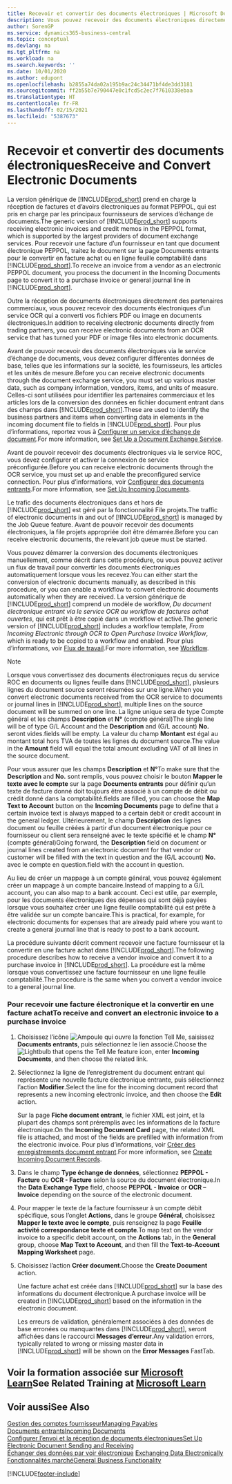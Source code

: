 ```yaml
---
title: Recevoir et convertir des documents électroniques | Microsoft Docs
description: Vous pouvez recevoir des documents électroniques directement des partenaires commerciaux ou d’un service OCR.
author: SorenGP
ms.service: dynamics365-business-central
ms.topic: conceptual
ms.devlang: na
ms.tgt_pltfrm: na
ms.workload: na
ms.search.keywords: ''
ms.date: 10/01/2020
ms.author: edupont
ms.openlocfilehash: b2855a74da02a195b9ac24c34471bf4de3dd3181
ms.sourcegitcommit: ff2b55b7e790447e0c1fcd5c2ec7f7610338ebaa
ms.translationtype: HT
ms.contentlocale: fr-FR
ms.lasthandoff: 02/15/2021
ms.locfileid: "5387673"
---
```

# <a name="receive-and-convert-electronic-documents"></a><span data-ttu-id="0d775-103">Recevoir et convertir des documents électroniques</span><span class="sxs-lookup"><span data-stu-id="0d775-103">Receive and Convert Electronic Documents</span></span>
<span data-ttu-id="0d775-104">La version générique de [!INCLUDE[prod_short](includes/prod_short.md)] prend en charge la réception de factures et d’avoirs électroniques au format PEPPOL, qui est pris en charge par les principaux fournisseurs de services d’échange de documents.</span><span class="sxs-lookup"><span data-stu-id="0d775-104">The generic version of [!INCLUDE[prod_short](includes/prod_short.md)] supports receiving electronic invoices and credit memos in the PEPPOL format, which is supported by the largest providers of document exchange services.</span></span> <span data-ttu-id="0d775-105">Pour recevoir une facture d’un fournisseur en tant que document électronique PEPPOL, traitez le document sur la page Documents entrants pour le convertir en facture achat ou en ligne feuille comptabilité dans [!INCLUDE[prod_short](includes/prod_short.md)].</span><span class="sxs-lookup"><span data-stu-id="0d775-105">To receive an invoice from a vendor as an electronic PEPPOL document, you process the document in the Incoming Documents page to convert it to a purchase invoice or general journal line in [!INCLUDE[prod_short](includes/prod_short.md)].</span></span>

 <span data-ttu-id="0d775-106">Outre la réception de documents électroniques directement des partenaires commerciaux, vous pouvez recevoir des documents électroniques d’un service OCR qui a converti vos fichiers PDF ou image en documents électroniques.</span><span class="sxs-lookup"><span data-stu-id="0d775-106">In addition to receiving electronic documents directly from trading partners, you can receive electronic documents from an OCR service that has turned your PDF or image files into electronic documents.</span></span>  

 <span data-ttu-id="0d775-107">Avant de pouvoir recevoir des documents électroniques via le service d’échange de documents, vous devez configurer différentes données de base, telles que les informations sur la société, les fournisseurs, les articles et les unités de mesure.</span><span class="sxs-lookup"><span data-stu-id="0d775-107">Before you can receive electronic documents through the document exchange service, you must set up various master data, such as company information, vendors, items, and units of measure.</span></span> <span data-ttu-id="0d775-108">Celles-ci sont utilisées pour identifier les partenaires commerciaux et les articles lors de la conversion des données en fichier document entrant dans des champs dans [!INCLUDE[prod_short](includes/prod_short.md)].</span><span class="sxs-lookup"><span data-stu-id="0d775-108">These are used to identify the business partners and items when converting data in elements in the incoming document file to fields in [!INCLUDE[prod_short](includes/prod_short.md)].</span></span> <span data-ttu-id="0d775-109">Pour plus d’informations, reportez vous à [Configurer un service d’échange de document](across-how-to-set-up-a-document-exchange-service.md).</span><span class="sxs-lookup"><span data-stu-id="0d775-109">For more information, see [Set Up a Document Exchange Service](across-how-to-set-up-a-document-exchange-service.md).</span></span>  

 <span data-ttu-id="0d775-110">Avant de pouvoir recevoir des documents électroniques via le service ROC, vous devez configurer et activer la connexion de service préconfigurée.</span><span class="sxs-lookup"><span data-stu-id="0d775-110">Before you can receive electronic documents through the OCR service, you must set up and enable the preconfigured service connection.</span></span> <span data-ttu-id="0d775-111">Pour plus d’informations, voir [Configurer des documents entrants](across-how-setup-income-documents.md).</span><span class="sxs-lookup"><span data-stu-id="0d775-111">For more information, see [Set Up Incoming Documents](across-how-setup-income-documents.md).</span></span>  

 <span data-ttu-id="0d775-112">Le trafic des documents électroniques dans et hors de [!INCLUDE[prod_short](includes/prod_short.md)] est géré par la fonctionnalité File projets.</span><span class="sxs-lookup"><span data-stu-id="0d775-112">The traffic of electronic documents in and out of [!INCLUDE[prod_short](includes/prod_short.md)] is managed by the Job Queue feature.</span></span> <span data-ttu-id="0d775-113">Avant de pouvoir recevoir des documents électroniques, la file projets appropriée doit être démarrée.</span><span class="sxs-lookup"><span data-stu-id="0d775-113">Before you can receive electronic documents, the relevant job queue must be started.</span></span>  

 <span data-ttu-id="0d775-114">Vous pouvez démarrer la conversion des documents électroniques manuellement, comme décrit dans cette procédure, ou vous pouvez activer un flux de travail pour convertir les documents électroniques automatiquement lorsque vous les recevez.</span><span class="sxs-lookup"><span data-stu-id="0d775-114">You can either start the conversion of electronic documents manually, as described in this procedure, or you can enable a workflow to convert electronic documents automatically when they are received.</span></span> <span data-ttu-id="0d775-115">La version générique de [!INCLUDE[prod_short](includes/prod_short.md)] comprend un modèle de workflow, *Du document électronique entrant via le service OCR au workflow de factures achat ouvertes*, qui est prêt à être copié dans un workflow et activé.</span><span class="sxs-lookup"><span data-stu-id="0d775-115">The generic version of [!INCLUDE[prod_short](includes/prod_short.md)] includes a workflow template, *From Incoming Electronic through OCR to Open Purchase Invoice Workflow*, which is ready to be copied to a workflow and enabled.</span></span> <span data-ttu-id="0d775-116">Pour plus d’informations, voir [Flux de travail](across-workflow.md).</span><span class="sxs-lookup"><span data-stu-id="0d775-116">For more information, see [Workflow](across-workflow.md).</span></span>  

> [!NOTE]  
>  <span data-ttu-id="0d775-117">Lorsque vous convertissez des documents électroniques reçus du service ROC en documents ou lignes feuille dans [!INCLUDE[prod_short](includes/prod_short.md)], plusieurs lignes du document source seront résumées sur une ligne.</span><span class="sxs-lookup"><span data-stu-id="0d775-117">When you convert electronic documents received from the OCR service to documents or journal lines in [!INCLUDE[prod_short](includes/prod_short.md)], multiple lines on the source document will be summed on one line.</span></span> <span data-ttu-id="0d775-118">La ligne unique sera de type Compte général et les champs **Description** et **N°** (compte général)</span><span class="sxs-lookup"><span data-stu-id="0d775-118">The single line will be of type G/L Account and the **Description** and (G/L account) **No.**</span></span> <span data-ttu-id="0d775-119">seront vides.</span><span class="sxs-lookup"><span data-stu-id="0d775-119">fields will be empty.</span></span> <span data-ttu-id="0d775-120">La valeur du champ **Montant** est égal au montant total hors TVA de toutes les lignes du document source.</span><span class="sxs-lookup"><span data-stu-id="0d775-120">The value in the **Amount** field will equal the total amount excluding VAT of all lines in the source document.</span></span>  
>   
>  <span data-ttu-id="0d775-121">Pour vous assurer que les champs **Description** et **N°**</span><span class="sxs-lookup"><span data-stu-id="0d775-121">To make sure that the **Description** and **No.**</span></span> <span data-ttu-id="0d775-122">sont remplis, vous pouvez choisir le bouton **Mapper le texte avec le compte** sur la page **Documents entrants** pour définir qu’un texte de facture donné doit toujours être associé à un compte de débit ou crédit donné dans la comptabilité.</span><span class="sxs-lookup"><span data-stu-id="0d775-122">fields are filled, you can choose the **Map Text to Account** button on the **Incoming Documents** page to define that a certain invoice text is always mapped to a certain debit or credit account in the general ledger.</span></span> <span data-ttu-id="0d775-123">Ultérieurement, le champ **Description** des lignes document ou feuille créées à partir d’un document électronique pour ce fournisseur ou client sera renseigné avec le texte spécifié et le champ **N°** (compte général)</span><span class="sxs-lookup"><span data-stu-id="0d775-123">Going forward, the **Description** field on document or journal lines created from an electronic document for that vendor or customer will be filled with the text in question and the (G/L account) **No.**</span></span> <span data-ttu-id="0d775-124">avec le compte en question.</span><span class="sxs-lookup"><span data-stu-id="0d775-124">field with the account in question.</span></span>  
>   
>  <span data-ttu-id="0d775-125">Au lieu de créer un mappage à un compte général, vous pouvez également créer un mappage à un compte bancaire.</span><span class="sxs-lookup"><span data-stu-id="0d775-125">Instead of mapping to a G/L account, you can also map to a bank account.</span></span> <span data-ttu-id="0d775-126">Ceci est utile, par exemple, pour les documents électroniques des dépenses qui sont déjà payées lorsque vous souhaitez créer une ligne feuille comptabilité qui est prête à être validée sur un compte bancaire.</span><span class="sxs-lookup"><span data-stu-id="0d775-126">This is practical, for example, for electronic documents for expenses that are already paid where you want to create a general journal line that is ready to post to a bank account.</span></span>  

 <span data-ttu-id="0d775-127">La procédure suivante décrit comment recevoir une facture fournisseur et la convertir en une facture achat dans [!INCLUDE[prod_short](includes/prod_short.md)].</span><span class="sxs-lookup"><span data-stu-id="0d775-127">The following procedure describes how to receive a vendor invoice and convert it to a purchase invoice in [!INCLUDE[prod_short](includes/prod_short.md)].</span></span> <span data-ttu-id="0d775-128">La procédure est la même lorsque vous convertissez une facture fournisseur en une ligne feuille comptabilité.</span><span class="sxs-lookup"><span data-stu-id="0d775-128">The procedure is the same when you convert a vendor invoice to a general journal line.</span></span>  

### <a name="to-receive-and-convert-an-electronic-invoice-to-a-purchase-invoice"></a><span data-ttu-id="0d775-129">Pour recevoir une facture électronique et la convertir en une facture achat</span><span class="sxs-lookup"><span data-stu-id="0d775-129">To receive and convert an electronic invoice to a purchase invoice</span></span>  

1.  <span data-ttu-id="0d775-130">Choisissez l’icône ![Ampoule qui ouvre la fonction Tell Me](media/ui-search/search_small.png "Dites-moi ce que vous voulez faire"), saisissez **Documents entrants**, puis sélectionnez le lien associé.</span><span class="sxs-lookup"><span data-stu-id="0d775-130">Choose the ![Lightbulb that opens the Tell Me feature](media/ui-search/search_small.png "Tell me what you want to do") icon, enter **Incoming Documents**, and then choose the related link.</span></span>  

2.  <span data-ttu-id="0d775-131">Sélectionnez la ligne de l’enregistrement du document entrant qui représente une nouvelle facture électronique entrante, puis sélectionnez l’action **Modifier**.</span><span class="sxs-lookup"><span data-stu-id="0d775-131">Select the line for the incoming document record that represents a new incoming electronic invoice, and then choose the **Edit** action.</span></span>  

     <span data-ttu-id="0d775-132">Sur la page **Fiche document entrant**, le fichier XML est joint, et la plupart des champs sont préremplis avec les informations de la facture électronique.</span><span class="sxs-lookup"><span data-stu-id="0d775-132">On the **Incoming Document Card** page, the related XML file is attached, and most of the fields are prefilled with information from the electronic invoice.</span></span> <span data-ttu-id="0d775-133">Pour plus d’informations, voir [Créer des enregistrements document entrant](across-how-create-income-document-records.md).</span><span class="sxs-lookup"><span data-stu-id="0d775-133">For more information, see [Create Incoming Document Records](across-how-create-income-document-records.md).</span></span>  

3.  <span data-ttu-id="0d775-134">Dans le champ **Type échange de données**, sélectionnez **PEPPOL - Facture** ou **OCR - Facture** selon la source du document électronique.</span><span class="sxs-lookup"><span data-stu-id="0d775-134">In the **Data Exchange Type** field, choose **PEPPOL - Invoice** or **OCR – Invoice** depending on the source of the electronic document.</span></span>  

4.  <span data-ttu-id="0d775-135">Pour mapper le texte de la facture fournisseur à un compte débit spécifique, sous l’onglet **Actions**, dans le groupe **Général**, choisissez **Mapper le texte avec le compte**, puis renseignez la page **Feuille activité correspondance texte et compte**.</span><span class="sxs-lookup"><span data-stu-id="0d775-135">To map text on the vendor invoice to a specific debit account, on the **Actions** tab, in the **General** group, choose **Map Text to Account**, and then fill the **Text-to-Account Mapping Worksheet** page.</span></span>  

5.  <span data-ttu-id="0d775-136">Choisissez l’action **Créer document**.</span><span class="sxs-lookup"><span data-stu-id="0d775-136">Choose the **Create Document** action.</span></span>  

     <span data-ttu-id="0d775-137">Une facture achat est créée dans [!INCLUDE[prod_short](includes/prod_short.md)] sur la base des informations du document électronique.</span><span class="sxs-lookup"><span data-stu-id="0d775-137">A purchase invoice will be created in [!INCLUDE[prod_short](includes/prod_short.md)] based on the information in the electronic document.</span></span>  

     <span data-ttu-id="0d775-138">Les erreurs de validation, généralement associées à des données de base erronées ou manquantes dans [!INCLUDE[prod_short](includes/prod_short.md)], seront affichées dans le raccourci **Messages d’erreur**.</span><span class="sxs-lookup"><span data-stu-id="0d775-138">Any validation errors, typically related to wrong or missing master data in [!INCLUDE[prod_short](includes/prod_short.md)] will be shown on the **Error Messages** FastTab.</span></span>  

## <a name="see-related-training-at-microsoft-learn"></a><span data-ttu-id="0d775-139">Voir la formation associée sur [Microsoft Learn](/learn/modules/electronic-documents-dynamics-365-business-central/index)</span><span class="sxs-lookup"><span data-stu-id="0d775-139">See Related Training at [Microsoft Learn](/learn/modules/electronic-documents-dynamics-365-business-central/index)</span></span>

## <a name="see-also"></a><span data-ttu-id="0d775-140">Voir aussi</span><span class="sxs-lookup"><span data-stu-id="0d775-140">See Also</span></span>  
[<span data-ttu-id="0d775-141">Gestion des comptes fournisseur</span><span class="sxs-lookup"><span data-stu-id="0d775-141">Managing Payables</span></span>](payables-manage-payables.md)  
[<span data-ttu-id="0d775-142">Documents entrants</span><span class="sxs-lookup"><span data-stu-id="0d775-142">Incoming Documents</span></span>](across-income-documents.md)  
[<span data-ttu-id="0d775-143">Configurer l’envoi et la réception de documents électroniques</span><span class="sxs-lookup"><span data-stu-id="0d775-143">Set Up Electronic Document Sending and Receiving</span></span>](across-how-to-set-up-electronic-document-sending-and-receiving.md)  
<span data-ttu-id="0d775-144">[Échanger des données par voir électronique](across-data-exchange.md) </span><span class="sxs-lookup"><span data-stu-id="0d775-144">[Exchanging Data Electronically](across-data-exchange.md) </span></span>  
[<span data-ttu-id="0d775-145">Fonctionnalités marché</span><span class="sxs-lookup"><span data-stu-id="0d775-145">General Business Functionality</span></span>](ui-across-business-areas.md)  


[!INCLUDE[footer-include](includes/footer-banner.md)]